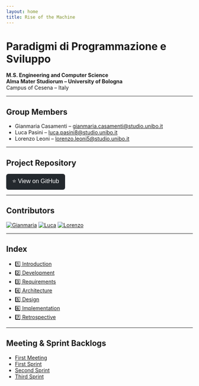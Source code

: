 ```yaml
---
layout: home
title: Rise of the Machine
---
```


# Paradigmi di Programmazione e Sviluppo

**M.S. Engineering and Computer Science**  
**Alma Mater Studiorum – University of Bologna**  
Campus of Cesena – Italy

---

## Group Members

- Gianmaria Casamenti – [gianmaria.casamenti@studio.unibo.it](mailto:gianmaria.casamenti@studio.unibo.it)
- Luca Pasini – [luca.pasini8@studio.unibo.it](mailto:luca.pasini8@studio.unibo.it)
- Lorenzo Leoni – [lorenzo.leoni5@studio.unibo.it](mailto:lorenzo.leoni5@studio.unibo.it)

---

## Project Repository

<a href="https://github.com/GiammaCode/PPS-25-RiseOfTheMachine" target="_blank">
  <button style="padding: 8px 16px; font-size: 16px; border: none; background-color: #24292e; color: white; border-radius: 6px; cursor: pointer;">
    ⭐ View on GitHub
  </button>
</a>

---

## Contributors

[![Gianmaria](https://github.com/GiammaCode.png?size=80)](https://github.com/GiammaCode)
[![Luca](https://github.com/Paso2000.png?size=20)](https://github.com/Paso2000)
[![Lorenzo](https://github.com/LoryBug.png?size=80)](https://github.com/LoryBug)

---

## Index

- [1️⃣ Introduction](sections/1_Introduction.md)
- [2️⃣ Development](sections/2_Development.md)
- [3️⃣ Requirements](sections/3_Requirements.md)
- [4️⃣ Architecture](sections/4_Architecture.md)
- [5️⃣ Design](sections/5_Design.md)
- [6️⃣ Implementation](sections/6_Implementation.md)
- [7️⃣ Retrospective](sections/7_Retrospective.md)

---

## Meeting & Sprint Backlogs

- [First Meeting](backlog/first-meeting.md)
- [First Sprint](backlog/first-sprint.md)
- [Second Sprint](backlog/second-sprint.md)
- [Third Sprint](backlog/third-sprint.md)
